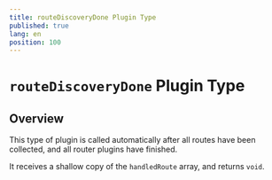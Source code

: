 ```yaml
---
title: routeDiscoveryDone Plugin Type
published: true
lang: en
position: 100
---
```


# `routeDiscoveryDone` Plugin Type

## Overview

This type of plugin is called automatically after all routes have been collected, and all router plugins have finished.

It receives a shallow copy of the `handledRoute` array, and returns `void`.
